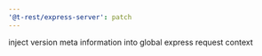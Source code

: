 ```yaml
---
'@t-rest/express-server': patch
---
```


inject version meta information into global express request context
